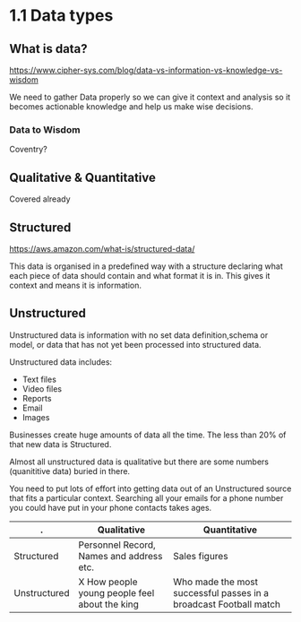 # 1.1 Data types

## What is data?

<https://www.cipher-sys.com/blog/data-vs-information-vs-knowledge-vs-wisdom>

We need to gather Data properly so we can give it context and analysis so it becomes actionable knowledge and help us make wise decisions.

### Data to Wisdom

Coventry?



## Qualitative & Quantitative

Covered already
<!--


 (e.g. the colour of products, the
names of employee

## Quantitative

Measurements 
e.g. expiry date of medicines, the number of staff working in an organisation)


-->

## Structured

<https://aws.amazon.com/what-is/structured-data/>

This data is organised in a predefined way with a structure declaring what each piece of data should contain and what format it is in. This gives it context and means it is information.



## Unstructured

Unstructured data is information with no set data definition,schema or model, or data that has not yet been processed into structured data. 

Unstructured data includes:

* Text files
* Video files
* Reports
* Email
* Images

Businesses create huge amounts of data all the time. The less than 20% of that new data is Structured. 

Almost all unstructured data is qualitative but there are some numbers (quanititive data) buried in there.

You need to put lots of effort into getting data out of an Unstructured source that fits a particular context. Searching all your emails for a phone number you could have put in your phone contacts takes ages.



|.           | Qualitative| Quantitative|
|------------|------------|-------------|
| Structured | Personnel Record, Names and address etc. | Sales figures |
|Unstructured| X How people young people feel about the king | Who made the most successful passes in a broadcast Football match |
